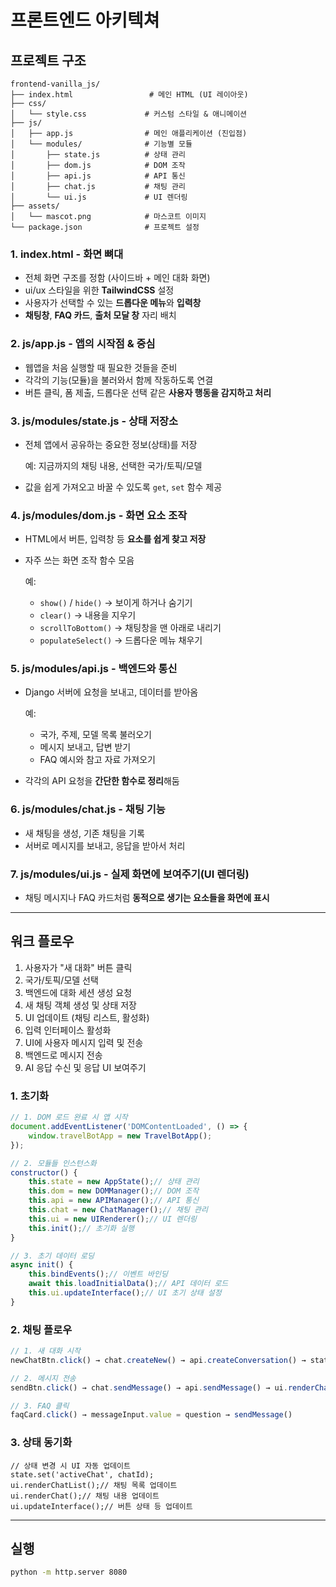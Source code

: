 # 프론트엔드 아키텍쳐

## 프로젝트 구조

```
frontend-vanilla_js/
├── index.html                 # 메인 HTML (UI 레이아웃)
├── css/
│   └── style.css             # 커스텀 스타일 & 애니메이션
├── js/
│   ├── app.js                # 메인 애플리케이션 (진입점)
│   └── modules/              # 기능별 모듈
│       ├── state.js          # 상태 관리
│       ├── dom.js            # DOM 조작
│       ├── api.js            # API 통신
│       ├── chat.js           # 채팅 관리
│       └── ui.js             # UI 렌더링
├── assets/
│   └── mascot.png            # 마스코트 이미지
└── package.json              # 프로젝트 설정
```

### **1. index.html - 화면 뼈대**

- 전체 화면 구조를 정함 (사이드바 + 메인 대화 화면)
- ui/ux 스타일을 위한 **TailwindCSS** 설정
- 사용자가 선택할 수 있는 **드롭다운 메뉴**와 **입력창**
- **채팅창**, **FAQ 카드**, **출처 모달 창** 자리 배치

### **2. js/app.js - 앱의 시작점 & 중심**

- 웹앱을 처음 실행할 때 필요한 것들을 준비
- 각각의 기능(모듈)을 불러와서 함께 작동하도록 연결
- 버튼 클릭, 폼 제출, 드롭다운 선택 같은 **사용자 행동을 감지하고 처리**

### **3. js/modules/state.js - 상태 저장소**

- 전체 앱에서 공유하는 중요한 정보(상태)를 저장
    
    예: 지금까지의 채팅 내용, 선택한 국가/토픽/모델
    
- 값을 쉽게 가져오고 바꿀 수 있도록 `get`, `set` 함수 제공

### **4. js/modules/dom.js - 화면 요소 조작**

- HTML에서 버튼, 입력창 등 **요소를 쉽게 찾고 저장**
- 자주 쓰는 화면 조작 함수 모음
    
    예:
    
    - `show()` / `hide()` → 보이게 하거나 숨기기
    - `clear()` → 내용을 지우기
    - `scrollToBottom()` → 채팅창을 맨 아래로 내리기
    - `populateSelect()` → 드롭다운 메뉴 채우기

### **5. js/modules/api.js - 백엔드와 통신**

- Django 서버에 요청을 보내고, 데이터를 받아옴
    
    예:
    
    - 국가, 주제, 모델 목록 불러오기
    - 메시지 보내고, 답변 받기
    - FAQ 예시와 참고 자료 가져오기
- 각각의 API 요청을 **간단한 함수로 정리**해둠

### **6. js/modules/chat.js - 채팅 기능**

- 새 채팅을 생성, 기존 채팅을 기록
- 서버로 메시지를 보내고, 응답을 받아서 처리

### **7. js/modules/ui.js - 실제 화면에 보여주기(**UI 렌더링**)**

- 채팅 메시지나 FAQ 카드처럼 **동적으로 생기는 요소들을 화면에 표시**

---

## 워크 플로우

1. 사용자가 "새 대화" 버튼 클릭
2. 국가/토픽/모델 선택
3. 백엔드에 대화 세션 생성 요청
4. 새 채팅 객체 생성 및 상태 저장
5. UI 업데이트 (채팅 리스트, 활성화)
6. 입력 인터페이스 활성화
7. UI에 사용자 메시지 입력 및 전송
8. 백엔드로 메시지 전송
9. AI 응답 수신 및 응답 UI 보여주기

### 1. **초기화**

```jsx
// 1. DOM 로드 완료 시 앱 시작
document.addEventListener('DOMContentLoaded', () => {
    window.travelBotApp = new TravelBotApp();
});

// 2. 모듈들 인스턴스화
constructor() {
    this.state = new AppState();// 상태 관리
    this.dom = new DOMManager();// DOM 조작
    this.api = new APIManager();// API 통신
    this.chat = new ChatManager();// 채팅 관리
    this.ui = new UIRenderer();// UI 렌더링
    this.init();// 초기화 실행
}

// 3. 초기 데이터 로딩
async init() {
    this.bindEvents();// 이벤트 바인딩
    await this.loadInitialData();// API 데이터 로드
    this.ui.updateInterface();// UI 초기 상태 설정
}
```

### 2. **채팅 플로우**

```jsx
// 1. 새 대화 시작
newChatBtn.click() → chat.createNew() → api.createConversation() → state.addChat()

// 2. 메시지 전송
sendBtn.click() → chat.sendMessage() → api.sendMessage() → ui.renderChat()

// 3. FAQ 클릭
faqCard.click() → messageInput.value = question → sendMessage()
```

### 3. **상태 동기화**

```
// 상태 변경 시 UI 자동 업데이트
state.set('activeChat', chatId);
ui.renderChatList();// 채팅 목록 업데이트
ui.renderChat();// 채팅 내용 업데이트
ui.updateInterface();// 버튼 상태 등 업데이트
```

---

## 실행
```bash
python -m http.server 8080
```
